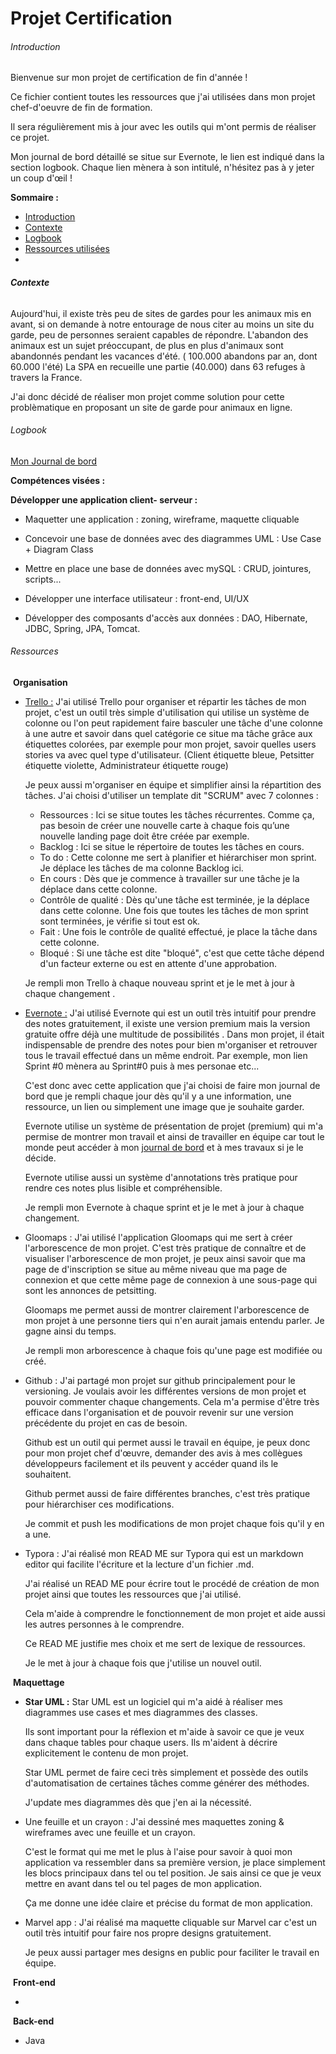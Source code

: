 # Projet Certification 

###### Introduction

Bienvenue sur mon projet de certification de fin d'année ! 

Ce fichier contient toutes les ressources que j'ai utilisées dans mon projet chef-d'oeuvre de fin de formation.

Il sera régulièrement mis à jour avec les outils qui m'ont permis de réaliser ce projet. 

Mon journal de bord détaillé se situe sur Evernote, le lien est indiqué dans la section logbook. Chaque lien mènera à son intitulé, n'hésitez pas à y jeter un coup d'œil ! 



**Sommaire :** 



- [Introduction](#Introduction)
- [Contexte](#Contexte)
- [Logbook](#Logbook)
- [Ressources utilisées](#Ressources)
- 



###### **Contexte**



 Aujourd'hui, il existe très peu de sites de gardes pour les animaux mis en avant, si on demande à notre entourage de nous citer au moins un site du garde, peu de personnes seraient capables de répondre. L'abandon des animaux est un sujet préoccupant, de plus en plus d'animaux sont abandonnés pendant les vacances d'été. ( 100.000 abandons par an, dont 60.000 l'été)  La SPA en recueille une partie (40.000) dans 63 refuges à travers la France.

J'ai donc décidé de réaliser mon projet comme solution pour cette problèmatique en proposant un site de garde pour animaux en ligne. 



###### Logbook

[Mon Journal de bord](https://www.evernote.com/l/Ans1I5r-kEtND7A3ca3HAbmuNtym-GRDErU/) 



**Compétences visées :** 



**Développer une application client- serveur :** 

- Maquetter une application : zoning, wireframe, maquette cliquable

- Concevoir une base de données avec des diagrammes UML : Use Case + Diagram Class 

- Mettre en place une base de données avec mySQL : CRUD, jointures, scripts...

- Développer une interface utilisateur : front-end, UI/UX

- Développer des composants d'accès aux données : DAO, Hibernate, JDBC, Spring, JPA, Tomcat. 



###### Ressources 

​       **Organisation** 



- [Trello :](https://trello.com/b/hiPwxji3) J'ai utilisé Trello pour organiser et répartir les tâches de mon projet, c'est un outil très simple d'utilisation qui utilise un système de colonne ou l'on peut rapidement faire basculer une tâche d'une colonne à une autre et savoir dans quel catégorie ce situe ma tâche grâce aux étiquettes colorées, par exemple pour mon projet, savoir quelles users stories va avec quel type d'utilisateur. (Client étiquette bleue, Petsitter étiquette violette, Administrateur étiquette rouge)



  Je peux aussi m'organiser en équipe et simplifier ainsi la répartition des tâches.  J'ai choisi d'utiliser un template dit "SCRUM" avec 7 colonnes :

  - Ressources : Ici se situe toutes les tâches récurrentes. Comme ça, pas besoin de créer une nouvelle carte à chaque fois qu’une nouvelle landing page doit être créée par exemple.
  - Backlog : Ici se situe le répertoire de toutes les tâches en cours.
  - To do : Cette colonne me sert à planifier et hiérarchiser mon sprint. Je déplace les tâches de ma colonne Backlog ici.
  - En cours : Dès que je commence à travailler sur une tâche je la déplace dans cette colonne.
  - Contrôle de qualité : Dès qu'une tâche est terminée, je la déplace dans cette colonne. Une fois que toutes les tâches de mon sprint sont terminées, je vérifie si tout est ok.
  - Fait : Une fois le contrôle de qualité effectué, je place la tâche dans cette colonne.
  - Bloqué : Si une tâche est dite "bloqué", c'est que cette tâche dépend d'un facteur externe ou est en attente d'une approbation.

  Je rempli mon Trello à chaque nouveau sprint et je le met à jour à chaque changement .





- [Evernote :](https://www.evernote.com/l/Ans1I5r-kEtND7A3ca3HAbmuNtym-GRDErU/)  J'ai utilisé Evernote qui est un outil très intuitif pour prendre des notes gratuitement, il existe une version premium mais la version gratuite offre déjà une multitude de possibilités . Dans mon projet, il était indispensable de prendre des notes pour bien m'organiser et retrouver tous le travail effectué dans un même endroit. Par exemple, mon lien Sprint #0 mènera au Sprint#0 puis à mes personae etc...

  C'est donc avec cette application que j'ai choisi de faire mon journal de bord que je rempli chaque jour dès qu'il y a une information, une ressource, un lien ou simplement une image que je souhaite garder.

  Evernote utilise un système de présentation de projet (premium) qui m'a permise de montrer mon travail et ainsi de travailler en équipe car tout le monde peut accéder à mon [journal de bord](https://www.evernote.com/l/Ans1I5r-kEtND7A3ca3HAbmuNtym-GRDErU/) et à mes travaux si je le décide.

  Evernote utilise aussi un système d'annotations très pratique pour rendre ces notes plus lisible et compréhensible.

  Je rempli mon Evernote à chaque sprint et je le met à jour à chaque changement.





- Gloomaps : J'ai utilisé l'application Gloomaps qui me sert à créer l'arborescence de mon projet. C'est très pratique de connaître et de visualiser l'arborescence de mon projet, je peux ainsi savoir que ma page de d'inscription se situe au même niveau que ma page de connexion et que cette même page de connexion à une sous-page qui sont les annonces de petsitting. 

  Gloomaps me permet aussi de montrer clairement l'arborescence de mon projet à une personne tiers qui n'en aurait jamais entendu parler. Je gagne ainsi du temps. 

  Je rempli mon arborescence à chaque fois qu'une page est modifiée ou créé. 





- Github : J'ai partagé mon projet sur github principalement pour le versioning. Je voulais avoir les différentes versions de mon projet et pouvoir commenter chaque changements. Cela m'a permise d'être très efficace dans l'organisation et de pouvoir revenir sur une version précédente du projet en cas de besoin. 

  Github est un outil qui permet aussi le travail en équipe, je peux donc pour mon projet chef d'œuvre, demander des avis à mes collègues développeurs facilement et ils peuvent y accéder quand ils le souhaitent. 

  Github permet aussi de faire différentes branches, c'est très pratique pour hiérarchiser ces modifications.

  Je commit et push les modifications de mon projet chaque fois qu'il y en a une.

- Typora : J'ai réalisé mon READ ME  sur Typora qui est un markdown editor qui facilite l'écriture et la lecture d'un fichier .md. 

  J'ai réalisé un READ ME pour écrire tout le procédé de création de mon projet ainsi que toutes les ressources que j'ai utilisé.

  Cela m'aide à comprendre le fonctionnement de mon projet et aide aussi les autres personnes à le comprendre.

  Ce READ ME justifie mes choix et me sert de lexique de ressources.

  Je le met à jour à chaque fois que j'utilise un nouvel outil.



​        **Maquettage** 



- **Star UML :** Star UML est un logiciel qui m'a aidé à réaliser mes diagrammes use cases et mes diagrammes des classes.

  Ils sont important pour la réflexion et m'aide à savoir ce que je veux dans chaque tables pour chaque users. Ils m'aident à décrire explicitement le contenu de mon projet.

  Star UML permet de faire ceci très simplement et possède des outils d'automatisation de certaines tâches comme générer des méthodes.

  J'update mes diagrammes dès que j'en ai la nécessité. 

- Une feuille et un crayon : J'ai dessiné mes maquettes zoning & wireframes avec une feuille et un crayon.

  C'est le format qui me met le plus à l'aise pour savoir à quoi mon application va ressembler dans sa première version, je place simplement les blocs principaux dans tel ou tel position. Je sais ainsi ce que je veux mettre en avant dans tel ou tel pages de mon application.



  Ça me donne une idée claire et précise du format de mon application. 

- Marvel app : J'ai réalisé ma maquette cliquable sur Marvel car c'est un outil très intuitif pour faire nos propre designs gratuitement. 

  Je peux aussi partager mes designs en public pour faciliter le travail en équipe.  



​        **Front-end**  

- 





​        **Back-end** 



- Java 







